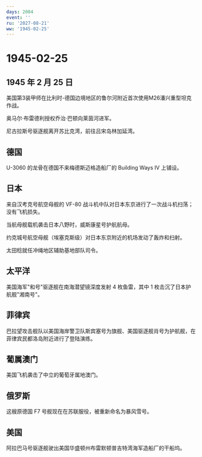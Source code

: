 ```yaml
---
days: 2004
event: ''
ru: '2027-08-21'
ww: '1945-02-25'
---
```


# 1945-02-25

## 1945 年 2 月 25 日

美国第3装甲师在比利时-德国边境地区的鲁尔河附近首次使用M26潘兴重型坦克作战。

奥马尔·布雷德利授权乔治·巴顿向莱茵河进军。

尼古拉斯号驱逐舰离开苏比克湾，前往吕宋岛林加延湾。

## 德国

U-3060 的龙骨在德国不来梅德斯迈格造船厂的 Building Ways IV 上铺设。

## 日本

来自汉考克号航空母舰的 VF-80
战斗机中队对日本东京进行了一次战斗机扫荡；没有飞机损失。

当航母舰载机袭击日本八野时，威斯康星号护航航母。

约克城号航空母舰（埃塞克斯级）对日本东京附近的机场发动了轰炸和扫射。

太田稔就任冲绳地区辅助基地部队司令。

## 太平洋

美国海军"和号"驱逐舰在南海潜望镜深度发射 4 枚鱼雷，其中 1
枚击沉了日本护航舰"湘南号"。

## 菲律宾

巴拉望攻击舰队以美国海岸警卫队斯宾塞号为旗舰、美国驱逐舰肖号为护航舰，在菲律宾民都洛岛附近进行了登陆演练。

## 葡属澳门

美国飞机袭击了中立的葡萄牙属地澳门。

## 俄罗斯

这艘原德国 F7 号舰现在在苏联服役，被重新命名为暴风雪号。

## 美国

阿拉巴马号驱逐舰驶出美国华盛顿州布雷默顿普吉特湾海军造船厂的干船坞。